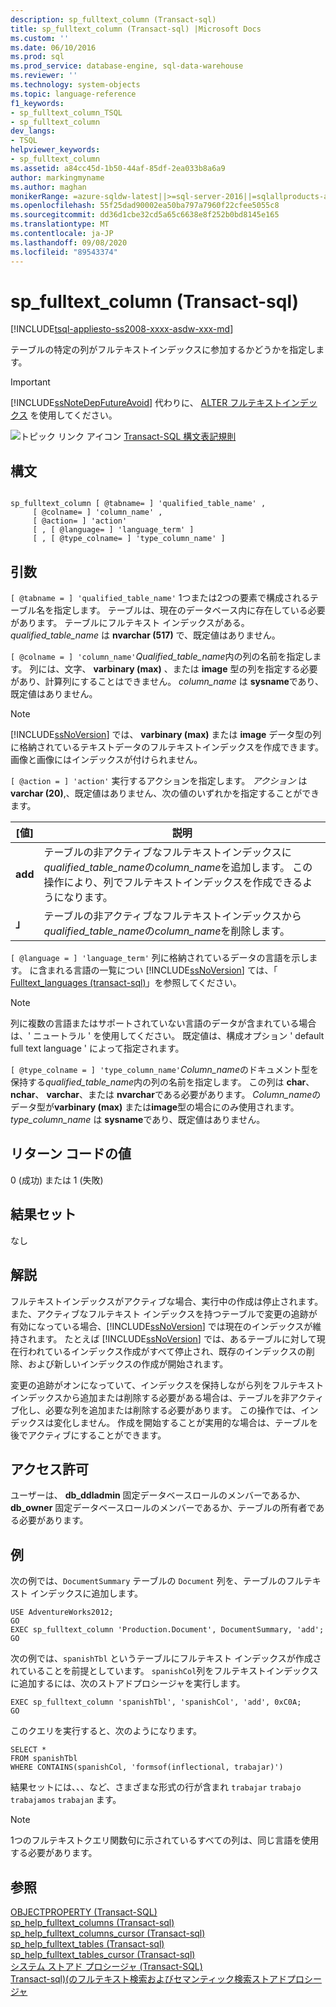 ```yaml
---
description: sp_fulltext_column (Transact-sql)
title: sp_fulltext_column (Transact-sql) |Microsoft Docs
ms.custom: ''
ms.date: 06/10/2016
ms.prod: sql
ms.prod_service: database-engine, sql-data-warehouse
ms.reviewer: ''
ms.technology: system-objects
ms.topic: language-reference
f1_keywords:
- sp_fulltext_column_TSQL
- sp_fulltext_column
dev_langs:
- TSQL
helpviewer_keywords:
- sp_fulltext_column
ms.assetid: a84cc45d-1b50-44af-85df-2ea033b8a6a9
author: markingmyname
ms.author: maghan
monikerRange: =azure-sqldw-latest||>=sql-server-2016||=sqlallproducts-allversions||>=sql-server-linux-2017||=azuresqldb-mi-current
ms.openlocfilehash: 55f25dad90002ea50ba797a7960f22cfee5055c8
ms.sourcegitcommit: dd36d1cbe32cd5a65c6638e8f252b0bd8145e165
ms.translationtype: MT
ms.contentlocale: ja-JP
ms.lasthandoff: 09/08/2020
ms.locfileid: "89543374"
---
```

# <a name="sp_fulltext_column-transact-sql"></a>sp_fulltext_column (Transact-sql)
[!INCLUDE[tsql-appliesto-ss2008-xxxx-asdw-xxx-md](../../includes/tsql-appliesto-ss2008-xxxx-asdw-xxx-md.md)]

  テーブルの特定の列がフルテキストインデックスに参加するかどうかを指定します。  
  
> [!IMPORTANT]  
>  [!INCLUDE[ssNoteDepFutureAvoid](../../includes/ssnotedepfutureavoid-md.md)] 代わりに、 [ALTER フルテキストインデックス](../../t-sql/statements/alter-fulltext-index-transact-sql.md) を使用してください。  
  
 ![トピック リンク アイコン](../../database-engine/configure-windows/media/topic-link.gif "トピック リンク アイコン") [Transact-SQL 構文表記規則](../../t-sql/language-elements/transact-sql-syntax-conventions-transact-sql.md)  
  
## <a name="syntax"></a>構文  
  
```  
  
sp_fulltext_column [ @tabname= ] 'qualified_table_name' ,   
     [ @colname= ] 'column_name' ,   
     [ @action= ] 'action'   
     [ , [ @language= ] 'language_term' ]   
     [ , [ @type_colname= ] 'type_column_name' ]  
```  
  
## <a name="arguments"></a>引数  
`[ @tabname = ] 'qualified_table_name'` 1つまたは2つの要素で構成されるテーブル名を指定します。 テーブルは、現在のデータベース内に存在している必要があります。 テーブルにフルテキスト インデックスがある。 *qualified_table_name* は **nvarchar (517)** で、既定値はありません。  
  
`[ @colname = ] 'column_name'`*Qualified_table_name*内の列の名前を指定します。 列には、文字、 **varbinary (max)** 、または **image** 型の列を指定する必要があり、計算列にすることはできません。 *column_name* は **sysname**であり、既定値はありません。  
  
> [!NOTE]  
>  [!INCLUDE[ssNoVersion](../../includes/ssnoversion-md.md)] では、 **varbinary (max)** または **image** データ型の列に格納されているテキストデータのフルテキストインデックスを作成できます。 画像と画像にはインデックスが付けられません。  
  
`[ @action = ] 'action'` 実行するアクションを指定します。 *アクション* は **varchar (20)**,、既定値はありません、次の値のいずれかを指定することができます。  
  
|[値]|説明|  
|-----------|-----------------|  
|**add**|テーブルの非アクティブなフルテキストインデックスに*qualified_table_name*の*column_name*を追加します。 この操作により、列でフルテキストインデックスを作成できるようになります。|  
|**」**|テーブルの非アクティブなフルテキストインデックスから*qualified_table_name*の*column_name*を削除します。|  
  
`[ @language = ] 'language_term'` 列に格納されているデータの言語を示します。 に含まれる言語の一覧につい [!INCLUDE[ssNoVersion](../../includes/ssnoversion-md.md)] ては、「 [Fulltext_languages &#40;transact-sql&#41;](../../relational-databases/system-catalog-views/sys-fulltext-languages-transact-sql.md)」を参照してください。  
  
> [!NOTE]  
>  列に複数の言語またはサポートされていない言語のデータが含まれている場合は、' ニュートラル ' を使用してください。 既定値は、構成オプション ' default full text language ' によって指定されます。  
  
`[ @type_colname = ] 'type_column_name'`*Column_name*のドキュメント型を保持する*qualified_table_name*内の列の名前を指定します。 この列は **char**、 **nchar**、 **varchar**、または **nvarchar**である必要があります。 *Column_name*のデータ型が**varbinary (max)** または**image**型の場合にのみ使用されます。 *type_column_name* は **sysname**であり、既定値はありません。  
  
## <a name="return-code-values"></a>リターン コードの値  
 0 (成功) または 1 (失敗)  
  
## <a name="result-sets"></a>結果セット  
 なし  
  
## <a name="remarks"></a>解説  
 フルテキストインデックスがアクティブな場合、実行中の作成は停止されます。 また、アクティブなフルテキスト インデックスを持つテーブルで変更の追跡が有効になっている場合、[!INCLUDE[ssNoVersion](../../includes/ssnoversion-md.md)] では現在のインデックスが維持されます。 たとえば [!INCLUDE[ssNoVersion](../../includes/ssnoversion-md.md)] では、あるテーブルに対して現在行われているインデックス作成がすべて停止され、既存のインデックスの削除、および新しいインデックスの作成が開始されます。  
  
 変更の追跡がオンになっていて、インデックスを保持しながら列をフルテキストインデックスから追加または削除する必要がある場合は、テーブルを非アクティブ化し、必要な列を追加または削除する必要があります。 この操作では、インデックスは変化しません。 作成を開始することが実用的な場合は、テーブルを後でアクティブにすることができます。  
  
## <a name="permissions"></a>アクセス許可  
 ユーザーは、 **db_ddladmin** 固定データベースロールのメンバーであるか、 **db_owner** 固定データベースロールのメンバーであるか、テーブルの所有者である必要があります。  
  
## <a name="examples"></a>例  
 次の例では、`DocumentSummary` テーブルの `Document` 列を、テーブルのフルテキスト インデックスに追加します。  
  
```  
USE AdventureWorks2012;  
GO  
EXEC sp_fulltext_column 'Production.Document', DocumentSummary, 'add';  
GO  
```  
  
 次の例では、`spanishTbl` というテーブルにフルテキスト インデックスが作成されていることを前提としています。 `spanishCol`列をフルテキストインデックスに追加するには、次のストアドプロシージャを実行します。  
  
```  
EXEC sp_fulltext_column 'spanishTbl', 'spanishCol', 'add', 0xC0A;  
GO  
```  
  
 このクエリを実行すると、次のようになります。  
  
```  
SELECT *   
FROM spanishTbl   
WHERE CONTAINS(spanishCol, 'formsof(inflectional, trabajar)')  
```  
  
 結果セットには、、、など、さまざまな形式の行が含まれ `trabajar` `trabajo` `trabajamos` `trabajan` ます。  
  
> [!NOTE]  
>  1つのフルテキストクエリ関数句に示されているすべての列は、同じ言語を使用する必要があります。  
  
## <a name="see-also"></a>参照  
 [OBJECTPROPERTY &#40;Transact-SQL&#41;](../../t-sql/functions/objectproperty-transact-sql.md)   
 [sp_help_fulltext_columns &#40;Transact-sql&#41;](../../relational-databases/system-stored-procedures/sp-help-fulltext-columns-transact-sql.md)   
 [sp_help_fulltext_columns_cursor &#40;Transact-sql&#41;](../../relational-databases/system-stored-procedures/sp-help-fulltext-columns-cursor-transact-sql.md)   
 [sp_help_fulltext_tables &#40;Transact-sql&#41;](../../relational-databases/system-stored-procedures/sp-help-fulltext-tables-transact-sql.md)   
 [sp_help_fulltext_tables_cursor &#40;Transact-sql&#41;](../../relational-databases/system-stored-procedures/sp-help-fulltext-tables-cursor-transact-sql.md)   
 [システム ストアド プロシージャ &#40;Transact-SQL&#41;](../../relational-databases/system-stored-procedures/system-stored-procedures-transact-sql.md)   
 [Transact-sql&#41;&#40;のフルテキスト検索およびセマンティック検索ストアドプロシージャ ](../../relational-databases/system-stored-procedures/full-text-search-and-semantic-search-stored-procedures-transact-sql.md)  
  
  
